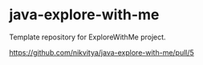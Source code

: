 # java-explore-with-me
Template repository for ExploreWithMe project.

https://github.com/nikvitya/java-explore-with-me/pull/5

